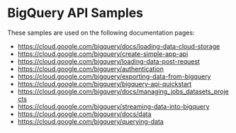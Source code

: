 # BigQuery API Samples

<!-- auto-doc-link -->
These samples are used on the following documentation pages:

>
* https://cloud.google.com/bigquery/docs/loading-data-cloud-storage
* https://cloud.google.com/bigquery/create-simple-app-api
* https://cloud.google.com/bigquery/loading-data-post-request
* https://cloud.google.com/bigquery/authentication
* https://cloud.google.com/bigquery/exporting-data-from-bigquery
* https://cloud.google.com/bigquery/bigquery-api-quickstart
* https://cloud.google.com/bigquery/docs/managing_jobs_datasets_projects
* https://cloud.google.com/bigquery/streaming-data-into-bigquery
* https://cloud.google.com/bigquery/docs/data
* https://cloud.google.com/bigquery/querying-data

<!-- end-auto-doc-link -->
